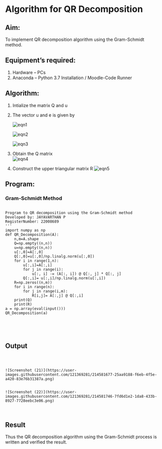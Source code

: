 # Algorithm for QR Decomposition
## Aim:
To implement QR decomposition algorithm using the Gram-Schmidt method.
## Equipment’s required:
1.	Hardware – PCs
2.	Anaconda – Python 3.7 Installation / Moodle-Code Runner
## Algorithm:
1.	Intialize the matrix Q and u
2.	The vector u and e is given by

    ![eqn1](./ex4.jpg)

    ![eqn2](./ex6.jpg)

    ![eqn3](./ex3.jpg)

3.	Obtain the Q matrix   
    ![eqn4](./ex1.jpg)
4.	Construct the upper triangular matrix R
    ![eqn5](./ex2.jpg)



## Program:
### Gram-Schmidt Method
```

Program to QR decomposition using the Gram-Schmidt method
Developed by: JAYAVARTHAN P
RegisterNumber: 22008689
'''
import numpy as np
def QR_Decomposition(A):
    n,m=A.shape
    Q=np.empty((n,n))
    u=np.empty((n,n))
    u[:,0]=A[:,0]
    Q[:,0]=u[:,0]/np.linalg.norm(u[:,0])
    for i in range(1,n):
        u[:,i]=A[:,i]
        for j in range(i):
            u[:, i] -= (A[:, i]) @ Q[:, j] * Q[:, j]
        Q[:,i]= u[:,i]/np.linalg.norm(u[:,i])
    R=np.zeros((n,m))
    for i in range(n):
        for j in range(i,m):
            R[i,j]= A[:,j] @ Q[:,i]
    print(Q)
    print(R)
a = np.array(eval(input()))
QR_Decomposition(a)





```

## Output
```



![Screenshot (21)](https://user-images.githubusercontent.com/121369281/214581677-25aa9188-f6eb-4f5e-a420-83e76b31387a.png)


![Screenshot (22)](https://user-images.githubusercontent.com/121369281/214581746-7fd6d1e2-1da8-433b-8927-7728eebc3e06.png)



```

## Result
Thus the QR decomposition algorithm using the Gram-Schmidt process is written and verified the result.
